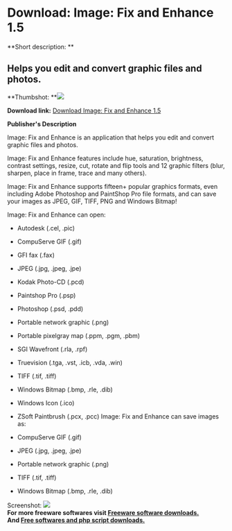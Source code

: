 # Download: Image: Fix and Enhance 1.5

**Short description: **

## Helps you edit and convert graphic files and photos.

  
**Thumbshot: **![](http://www.freewarefiles.com/screenshot/imagefixenhance_md.gif)   
  
**Download link:** [Download Image: Fix and Enhance 1.5](http://freesoftwares.boysofts.com/Image-Fix-And-Enhance_program_23386.html)  
  

**Publisher's Description**  
  

Image: Fix and Enhance is an application that helps you edit and convert
graphic files and photos.

Image: Fix and Enhance features include hue, saturation, brightness, contrast
settings, resize, cut, rotate and flip tools and 12 graphic filters (blur,
sharpen, place in frame, trace and many others).

Image: Fix and Enhance supports fifteen+ popular graphics formats, even
including Adobe Photoshop and PaintShop Pro file formats, and can save your
images as JPEG, GIF, TIFF, PNG and Windows Bitmap!

Image: Fix and Enhance can open:

  * Autodesk (.cel, .pic) 
  * CompuServe GIF (.gif) 
  * GFI fax (.fax) 
  * JPEG (.jpg, .jpeg, .jpe) 
  * Kodak Photo-CD (.pcd) 
  * Paintshop Pro (.psp) 
  * Photoshop (.psd, .pdd) 
  * Portable network graphic (.png) 
  * Portable pixelgray map (.ppm, .pgm, .pbm) 
  * SGI Wavefront (.rla, .rpf) 
  * Truevision (.tga, .vst, .icb, .vda, .win) 
  * TIFF (.tif, .tiff) 
  * Windows Bitmap (.bmp, .rle, .dib) 
  * Windows Icon (.ico) 
  * ZSoft Paintbrush (.pcx, .pcc) 
Image: Fix and Enhance can save images as:

  * CompuServe GIF (.gif) 
  * JPEG (.jpg, .jpeg, .jpe) 
  * Portable network graphic (.png) 
  * TIFF (.tif, .tiff) 
  * Windows Bitmap (.bmp, .rle, .dib) 

  
  
Screenshot: ![](http://www.freewarefiles.com/screenshot/imagefixenhance.gif)  
**For more freeware softwares visit [Freeware software downloads.](http://freesoftwares.boysofts.com/)**   
**And [Free softwares and php script downloads.](http://www.boysofts.com/)**

